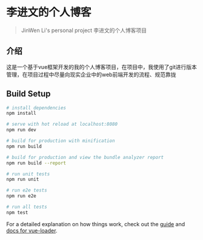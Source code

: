 # 李进文的个人博客

> JinWen Li's personal project
> 李进文的个人博客项目
## 介绍
这是一个基于vue框架开发的我的个人博客项目，在项目中，我使用了git进行版本管理，在项目过程中尽量向现实企业中的web前端开发的流程、规范靠拢
## Build Setup

``` bash
# install dependencies
npm install

# serve with hot reload at localhost:8080
npm run dev

# build for production with minification
npm run build

# build for production and view the bundle analyzer report
npm run build --report

# run unit tests
npm run unit

# run e2e tests
npm run e2e

# run all tests
npm test
```

For a detailed explanation on how things work, check out the [guide](http://vuejs-templates.github.io/webpack/) and [docs for vue-loader](http://vuejs.github.io/vue-loader).
